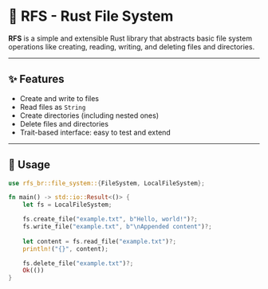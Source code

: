 # 📁 RFS - Rust File System

**RFS** is a simple and extensible Rust library that abstracts basic file system operations like creating, reading, writing, and deleting files and directories.

---

## ✨ Features

- Create and write to files
- Read files as `String`
- Create directories (including nested ones)
- Delete files and directories
- Trait-based interface: easy to test and extend

---

## 🔧 Usage

```rust
use rfs_br::file_system::{FileSystem, LocalFileSystem};

fn main() -> std::io::Result<()> {
    let fs = LocalFileSystem;

    fs.create_file("example.txt", b"Hello, world!")?;
    fs.write_file("example.txt", b"\nAppended content")?;
    
    let content = fs.read_file("example.txt")?;
    println!("{}", content);

    fs.delete_file("example.txt")?;
    Ok(())
}
```